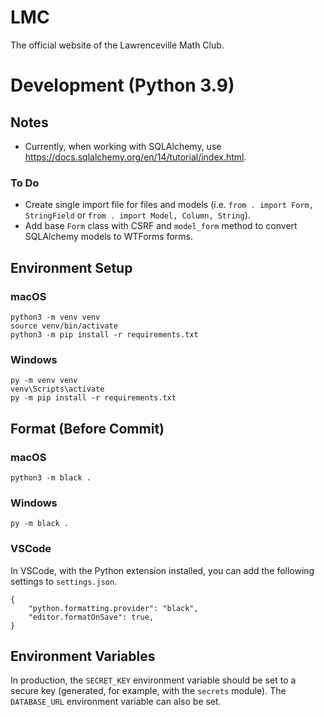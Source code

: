 # LMC

The official website of the Lawrenceville Math Club.

# Development (Python 3.9)

## Notes

- Currently, when working with SQLAlchemy, use https://docs.sqlalchemy.org/en/14/tutorial/index.html.

### To Do

- Create single import file for files and models (i.e. `from . import Form, StringField` or `from . import Model, Column, String`).
- Add base `Form` class with CSRF and `model_form` method to convert SQLAlchemy models to WTForms forms.

## Environment Setup

### macOS

```
python3 -m venv venv
source venv/bin/activate
python3 -m pip install -r requirements.txt
```

### Windows

```
py -m venv venv
venv\Scripts\activate
py -m pip install -r requirements.txt
```

## Format (Before Commit)

### macOS

```
python3 -m black .
```

### Windows

```
py -m black .
```

### VSCode


In VSCode, with the Python extension installed, you can add the following settings to `settings.json`.

```
{
    "python.formatting.provider": "black",
    "editor.formatOnSave": true,
}
```

## Environment Variables

In production, the `SECRET_KEY` environment variable should be set to a secure key (generated, for example, with the `secrets` module). The `DATABASE_URL` environment variable can also be set.
